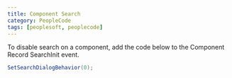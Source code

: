 ```yaml
---
title: Component Search
category: PeopleCode
tags: [peoplesoft, peoplecode]
--- 
```


To disable search on a component, add the code below to the Component Record SearchInit event.

```cs
SetSearchDialogBehavior(0);
```